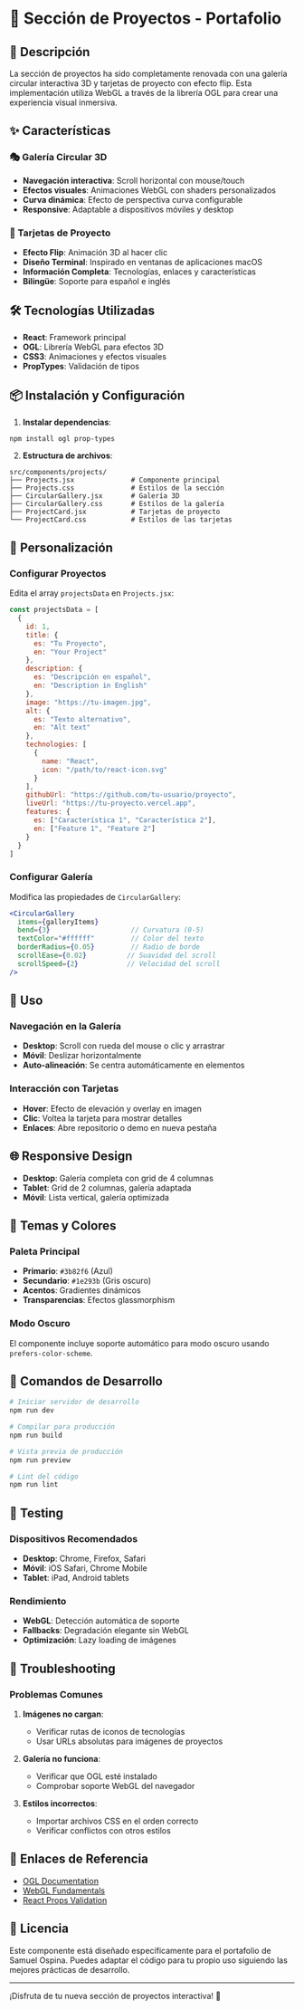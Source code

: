 # 📁 Sección de Proyectos - Portafolio

## 🚀 Descripción

La sección de proyectos ha sido completamente renovada con una galería circular interactiva 3D y tarjetas de proyecto con efecto flip. Esta implementación utiliza WebGL a través de la librería OGL para crear una experiencia visual inmersiva.

## ✨ Características

### 🎭 Galería Circular 3D
- **Navegación interactiva**: Scroll horizontal con mouse/touch
- **Efectos visuales**: Animaciones WebGL con shaders personalizados
- **Curva dinámica**: Efecto de perspectiva curva configurable
- **Responsive**: Adaptable a dispositivos móviles y desktop

### 🎴 Tarjetas de Proyecto
- **Efecto Flip**: Animación 3D al hacer clic
- **Diseño Terminal**: Inspirado en ventanas de aplicaciones macOS
- **Información Completa**: Tecnologías, enlaces y características
- **Bilingüe**: Soporte para español e inglés

## 🛠️ Tecnologías Utilizadas

- **React**: Framework principal
- **OGL**: Librería WebGL para efectos 3D
- **CSS3**: Animaciones y efectos visuales
- **PropTypes**: Validación de tipos

## 📦 Instalación y Configuración

1. **Instalar dependencias**:
```bash
npm install ogl prop-types
```

2. **Estructura de archivos**:
```
src/components/projects/
├── Projects.jsx              # Componente principal
├── Projects.css              # Estilos de la sección
├── CircularGallery.jsx       # Galería 3D
├── CircularGallery.css       # Estilos de la galería
├── ProjectCard.jsx           # Tarjetas de proyecto
└── ProjectCard.css           # Estilos de las tarjetas
```

## 🎨 Personalización

### Configurar Proyectos

Edita el array `projectsData` en `Projects.jsx`:

```javascript
const projectsData = [
  {
    id: 1,
    title: {
      es: "Tu Proyecto",
      en: "Your Project"
    },
    description: {
      es: "Descripción en español",
      en: "Description in English"
    },
    image: "https://tu-imagen.jpg",
    alt: {
      es: "Texto alternativo",
      en: "Alt text"
    },
    technologies: [
      { 
        name: "React", 
        icon: "/path/to/react-icon.svg" 
      }
    ],
    githubUrl: "https://github.com/tu-usuario/proyecto",
    liveUrl: "https://tu-proyecto.vercel.app",
    features: {
      es: ["Característica 1", "Característica 2"],
      en: ["Feature 1", "Feature 2"]
    }
  }
]
```

### Configurar Galería

Modifica las propiedades de `CircularGallery`:

```jsx
<CircularGallery
  items={galleryItems}
  bend={3}                    // Curvatura (0-5)
  textColor="#ffffff"         // Color del texto
  borderRadius={0.05}         // Radio de borde
  scrollEase={0.02}          // Suavidad del scroll
  scrollSpeed={2}            // Velocidad del scroll
/>
```

## 🎯 Uso

### Navegación en la Galería
- **Desktop**: Scroll con rueda del mouse o clic y arrastrar
- **Móvil**: Deslizar horizontalmente
- **Auto-alineación**: Se centra automáticamente en elementos

### Interacción con Tarjetas
- **Hover**: Efecto de elevación y overlay en imagen
- **Clic**: Voltea la tarjeta para mostrar detalles
- **Enlaces**: Abre repositorio o demo en nueva pestaña

## 🌐 Responsive Design

- **Desktop**: Galería completa con grid de 4 columnas
- **Tablet**: Grid de 2 columnas, galería adaptada
- **Móvil**: Lista vertical, galería optimizada

## 🎨 Temas y Colores

### Paleta Principal
- **Primario**: `#3b82f6` (Azul)
- **Secundario**: `#1e293b` (Gris oscuro)
- **Acentos**: Gradientes dinámicos
- **Transparencias**: Efectos glassmorphism

### Modo Oscuro
El componente incluye soporte automático para modo oscuro usando `prefers-color-scheme`.

## 🔧 Comandos de Desarrollo

```bash
# Iniciar servidor de desarrollo
npm run dev

# Compilar para producción
npm run build

# Vista previa de producción
npm run preview

# Lint del código
npm run lint
```

## 📱 Testing

### Dispositivos Recomendados
- **Desktop**: Chrome, Firefox, Safari
- **Móvil**: iOS Safari, Chrome Mobile
- **Tablet**: iPad, Android tablets

### Rendimiento
- **WebGL**: Detección automática de soporte
- **Fallbacks**: Degradación elegante sin WebGL
- **Optimización**: Lazy loading de imágenes

## 🚨 Troubleshooting

### Problemas Comunes

1. **Imágenes no cargan**:
   - Verificar rutas de iconos de tecnologías
   - Usar URLs absolutas para imágenes de proyectos

2. **Galería no funciona**:
   - Verificar que OGL esté instalado
   - Comprobar soporte WebGL del navegador

3. **Estilos incorrectos**:
   - Importar archivos CSS en el orden correcto
   - Verificar conflictos con otros estilos

## 🔗 Enlaces de Referencia

- [OGL Documentation](https://github.com/oframe/ogl)
- [WebGL Fundamentals](https://webglfundamentals.org/)
- [React Props Validation](https://react.dev/reference/react/Component#static-proptypes)

## 📄 Licencia

Este componente está diseñado específicamente para el portafolio de Samuel Ospina. Puedes adaptar el código para tu propio uso siguiendo las mejores prácticas de desarrollo.

---

¡Disfruta de tu nueva sección de proyectos interactiva! 🚀
